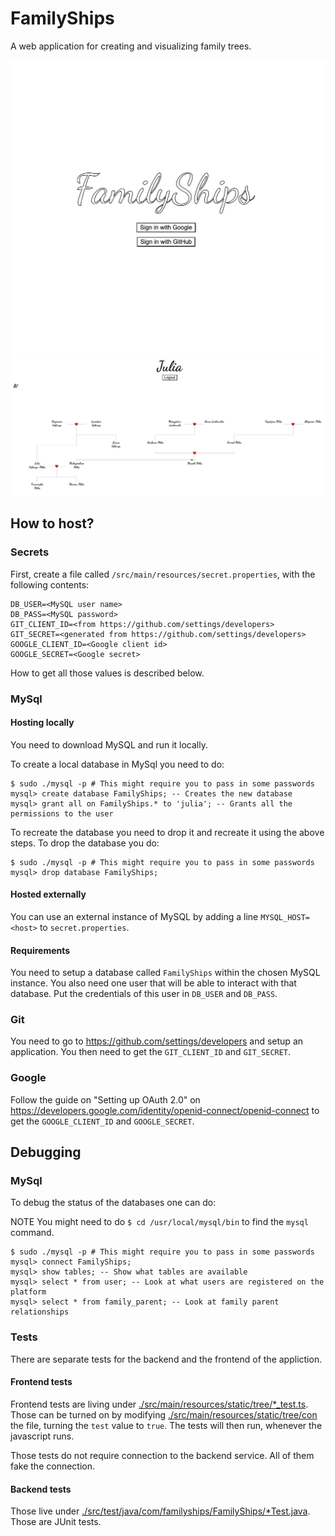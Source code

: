 # FamilyShips

A web application for creating and visualizing family trees.

![front_demo.png](front_demo.png)
![tree_demo.png](tree_demo.png)

## How to host?

### Secrets

First, create a file called `/src/main/resources/secret.properties`, with the following contents:

```
DB_USER=<MySQL user name>
DB_PASS=<MySQL password>
GIT_CLIENT_ID=<from https://github.com/settings/developers>
GIT_SECRET=<generated from https://github.com/settings/developers>
GOOGLE_CLIENT_ID=<Google client id>
GOOGLE_SECRET=<Google secret>
```

How to get all those values is described below.

### MySql

#### Hosting locally

You need to download MySQL and run it locally. 

To create a local database in MySql you need to do:

```
$ sudo ./mysql -p # This might require you to pass in some passwords
mysql> create database FamilyShips; -- Creates the new database
mysql> grant all on FamilyShips.* to 'julia'; -- Grants all the permissions to the user  
```

To recreate the database you need to drop it and recreate it using the above steps. 
To drop the database you do:

```
$ sudo ./mysql -p # This might require you to pass in some passwords
mysql> drop database FamilyShips;
```

#### Hosted externally

You can use an external instance of MySQL by adding a line `MYSQL_HOST=<host>` to `secret.properties`.

#### Requirements

You need to setup a database called `FamilyShips` within the chosen MySQL instance. You also need one user that will be able to interact with that database. Put the credentials of this user in `DB_USER` and `DB_PASS`.

### Git

You need to go to https://github.com/settings/developers and setup an application. You then need to get the `GIT_CLIENT_ID` and `GIT_SECRET`.

### Google

Follow the guide on "Setting up OAuth 2.0" on https://developers.google.com/identity/openid-connect/openid-connect to get the `GOOGLE_CLIENT_ID` and `GOOGLE_SECRET`.

## Debugging

### MySql

To debug the status of the databases one can do:

NOTE You might need to do `$ cd /usr/local/mysql/bin` to find the `mysql` command.

```
$ sudo ./mysql -p # This might require you to pass in some passwords
mysql> connect FamilyShips;
mysql> show tables; -- Show what tables are available
mysql> select * from user; -- Look at what users are registered on the platform
mysql> select * from family_parent; -- Look at family parent relationships
```

### Tests

There are separate tests for the backend and the frontend of the appliction.

#### Frontend tests

Frontend tests are living under [./src/main/resources/static/tree/*_test.ts](./src/main/resources/static/tree/). Those can be turned on by modifying [./src/main/resources/static/tree/con](./src/main/resources/static/tree/config.ts) the file, turning the `test` value to `true`. The tests will then run, whenever the javascript runs. 

Those tests do not require connection to the backend service. All of them fake the connection.

#### Backend tests

Those live under [./src/test/java/com/familyships/FamilyShips/*Test.java](./src/test/java/com/familyships/FamilyShips/). Those are JUnit tests.
